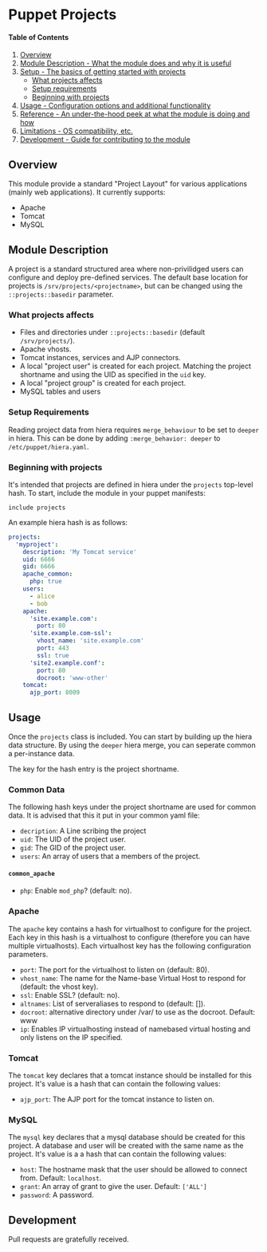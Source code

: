 # Puppet Projects

#### Table of Contents

1. [Overview](#overview)
2. [Module Description - What the module does and why it is useful](#module-description)
3. [Setup - The basics of getting started with projects](#setup)
    * [What projects affects](#what-projects-affects)
    * [Setup requirements](#setup-requirements)
    * [Beginning with projects](#beginning-with-projects)
4. [Usage - Configuration options and additional functionality](#usage)
5. [Reference - An under-the-hood peek at what the module is doing and how](#reference)
5. [Limitations - OS compatibility, etc.](#limitations)
6. [Development - Guide for contributing to the module](#development)

## Overview

This module provide a standard "Project Layout" for various applications (mainly web applications). It currently supports:

* Apache
* Tomcat
* MySQL

## Module Description

A project is a standard structured area where non-privilidged users can
configure and deploy pre-defined services.  The default base location for
projects is `/srv/projects/<projectname>`, but can be changed using the
`::projects::basedir` parameter.

### What projects affects

* Files and directories under `::projects::basedir` (default `/srv/projects/`).
* Apache vhosts.
* Tomcat instances, services and AJP connectors.
* A local "project user" is created for each project. Matching the project shortname and using the UID as specified in the `uid` key.
* A local "project group" is created for each project.
* MySQL tables and users

### Setup Requirements

Reading project data from hiera requires `merge_behaviour` to be set to `deeper` in hiera. This can be done by adding `:merge_behavior: deeper` to `/etc/puppet/hiera.yaml`.

### Beginning with projects


It's intended that projects are defined in hiera under the `projects` top-level hash. To start, include the module in your puppet manifests:

```
include projects
```

An example hiera hash is as follows:

```yaml
projects:
  'myproject':
    description: 'My Tomcat service'
    uid: 6666
    gid: 6666
    apache_common:
      php: true
    users:
      - alice
      - bob
    apache:
      'site.example.com':
        port: 80
      'site.example.com-ssl':
        vhost_name: 'site.example.com'
        port: 443
        ssl: true
      'site2.example.conf':
        port: 80
        docroot: 'www-other'
    tomcat:
      ajp_port: 8009
```


## Usage


Once the `projects` class is included. You can start by building up the hiera data structure. By using the `deeper` hiera merge, you can seperate common a per-instance data.

The key for the hash entry is the project shortname.

### Common Data

The following hash keys under the project shortname are used for common data. It is advised that this it put in your common yaml file:

* `decription`: A Line scribing the project
* `uid`: The UID of the project user. 
* `gid`: The GID of the project user.
* `users`: An array of users that a members of the project.

#### `common_apache`

* `php`: Enable `mod_php`? (default: no).

### Apache

The `apache` key contains a hash for virtualhost to configure for the project. Each key in this hash is a virtualhost to configure (therefore you can have multiple virtualhosts). Each virtualhost key has the following configuration parameters.

* `port`: The port for the virtualhost to listen on (default: 80).
* `vhost_name`: The name for the Name-base Virtual Host to respond for (default: the vhost key).
* `ssl`: Enable SSL? (default: no).
* `altnames`: List of serveraliases to respond to (default: []).
* `docroot`: alternative directory under <basedir>/var/ to use as the docroot. Default: www
* `ip`: Enables IP virtualhosting instead of namebased virtual hosting and only listens on the IP specified.


### Tomcat

The `tomcat` key declares that a tomcat instance should be installed for this project. It's value is a hash that can contain the following values:

* `ajp_port`: The AJP port for the tomcat instance to listen on.


### MySQL

The `mysql` key declares that a mysql database should be created for this project. A database and user will be created with the same name as the project. It's value is a a hash that can contain the following values:

* `host`: The hostname mask that the user should be allowed to connect from. Default: `localhost`.
* `grant`: An array of grant to give the user. Default: `['ALL']`
* `password`: A password.


## Development

Pull requests are gratefully received.

